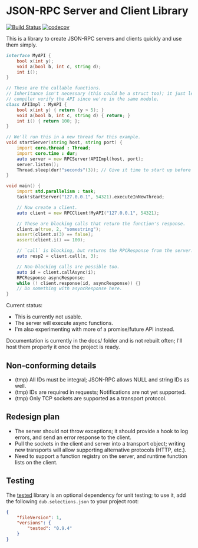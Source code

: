 # JSON-RPC Server and Client Library

[![Build Status](https://travis-ci.org/rjframe/json-rpc.svg?branch=master)](https://travis-ci.org/rjframe/json-rpc) [![codecov](https://codecov.io/gh/rjframe/json-rpc/branch/master/graph/badge.svg)](https://codecov.io/gh/rjframe/json-rpc)

This is a library to create JSON-RPC servers and clients quickly and use them
simply.

```d
interface MyAPI {
    bool x(int y);
    void a(bool b, int c, string d);
    int i();
}

// These are the callable functions.
// Inheritance isn't necessary (this could be a struct too); it just lets the
// compiler verify the API since we're in the same module.
class APIImpl : MyAPI {
    bool x(int y) { return (y > 5); }
    void a(bool b, int c, string d) { return; }
    int i() { return 100; };
}

// We'll run this in a new thread for this example.
void startServer(string host, string port) {
    import core.thread : Thread;
    import core.time : dur;
    auto server = new RPCServer!APIImpl(host, port);
    server.listen();
    Thread.sleep(dur!"seconds"(3)); // Give it time to start up before connecting.
}

void main() {
    import std.parallelism : task;
    task!startServer("127.0.0.1", 54321).executeInNewThread;

    // Now create a client.
    auto client = new RPCClient!MyAPI("127.0.0.1", 54321);

    // These are blocking calls that return the function's response.
    client.a(true, 2, "somestring");
    assert(client.x(3) == false);
    assert(client.i() == 100);

    // `call` is blocking, but returns the RPCResponse from the server.
    auto resp2 = client.call(x, 3);

    // Non-blocking calls are possible too.
    auto id = client.callAsync(i);
    RPCResponse asyncResponse;
    while (! client.response(id, asyncResponse)) {}
    // Do something with asyncResponse here.
}
```

Current status:

* This is currently not usable.
* The server will execute async functions.
* I'm also experimenting with more of a promise/future API instead.

Documentation is currently in the docs/ folder and is not rebuilt often; I'll
host them properly it once the project is ready.

## Non-conforming details

* (tmp) All IDs must be integral; JSON-RPC allows NULL and string IDs as well.
* (tmp) IDs are required in requests; Notifications are not yet supported.
* (tmp) Only TCP sockets are supported as a transport protocol.

## Redesign plan

* The server should not throw exceptions; it should provide a hook to log errors,
  and send an error response to the client.
* Pull the sockets in the client and server into a transport object; writing new
  transports will allow supporting alternative protocols (HTTP, etc.).
* Need to support a function registry on the server, and runtime function lists
  on the client.

## Testing

The [tested](http://code.dlang.org/packages/tested) library is an optional
dependency for unit testing; to use it, add the following `dub.selections.json`
to your project root:

```json
{
    "fileVersion": 1,
    "versions": {
        "tested": "0.9.4"
    }
}
```
